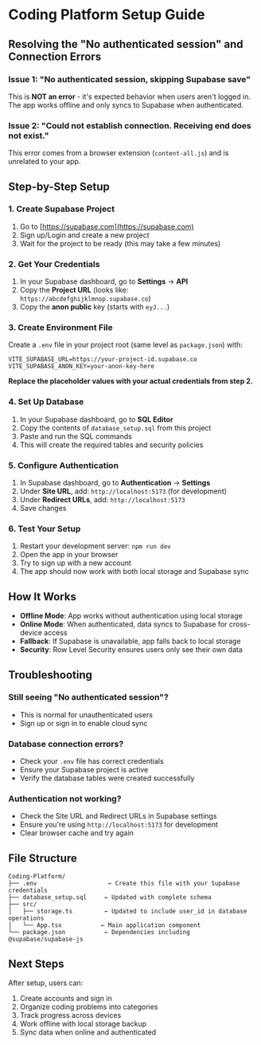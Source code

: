 # Coding Platform Setup Guide

## Resolving the "No authenticated session" and Connection Errors

### Issue 1: "No authenticated session, skipping Supabase save"
This is **NOT an error** - it's expected behavior when users aren't logged in. The app works offline and only syncs to Supabase when authenticated.

### Issue 2: "Could not establish connection. Receiving end does not exist."
This error comes from a browser extension (`content-all.js`) and is unrelated to your app.

## Step-by-Step Setup

### 1. Create Supabase Project
1. Go to [https://supabase.com](https://supabase.com)
2. Sign up/Login and create a new project
3. Wait for the project to be ready (this may take a few minutes)

### 2. Get Your Credentials
1. In your Supabase dashboard, go to **Settings** → **API**
2. Copy the **Project URL** (looks like: `https://abcdefghijklmnop.supabase.co`)
3. Copy the **anon public** key (starts with `eyJ...`)

### 3. Create Environment File
Create a `.env` file in your project root (same level as `package.json`) with:

```env
VITE_SUPABASE_URL=https://your-project-id.supabase.co
VITE_SUPABASE_ANON_KEY=your-anon-key-here
```

**Replace the placeholder values with your actual credentials from step 2.**

### 4. Set Up Database
1. In your Supabase dashboard, go to **SQL Editor**
2. Copy the contents of `database_setup.sql` from this project
3. Paste and run the SQL commands
4. This will create the required tables and security policies

### 5. Configure Authentication
1. In Supabase dashboard, go to **Authentication** → **Settings**
2. Under **Site URL**, add: `http://localhost:5173` (for development)
3. Under **Redirect URLs**, add: `http://localhost:5173`
4. Save changes

### 6. Test Your Setup
1. Restart your development server: `npm run dev`
2. Open the app in your browser
3. Try to sign up with a new account
4. The app should now work with both local storage and Supabase sync

## How It Works

- **Offline Mode**: App works without authentication using local storage
- **Online Mode**: When authenticated, data syncs to Supabase for cross-device access
- **Fallback**: If Supabase is unavailable, app falls back to local storage
- **Security**: Row Level Security ensures users only see their own data

## Troubleshooting

### Still seeing "No authenticated session"?
- This is normal for unauthenticated users
- Sign up or sign in to enable cloud sync

### Database connection errors?
- Check your `.env` file has correct credentials
- Ensure your Supabase project is active
- Verify the database tables were created successfully

### Authentication not working?
- Check the Site URL and Redirect URLs in Supabase settings
- Ensure you're using `http://localhost:5173` for development
- Clear browser cache and try again

## File Structure
```
Coding-Platform/
├── .env                    ← Create this file with your Supabase credentials
├── database_setup.sql     ← Updated with complete schema
├── src/
│   ├── storage.ts         ← Updated to include user_id in database operations
│   └── App.tsx           ← Main application component
└── package.json           ← Dependencies including @supabase/supabase-js
```

## Next Steps
After setup, users can:
1. Create accounts and sign in
2. Organize coding problems into categories
3. Track progress across devices
4. Work offline with local storage backup
5. Sync data when online and authenticated
